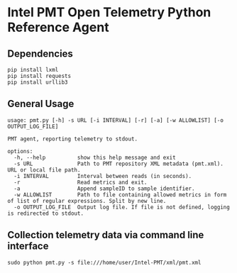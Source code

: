 # Intel PMT Open Telemetry Python Reference Agent

## Dependencies

```
pip install lxml
pip install requests
pip install urllib3
```

## General Usage

```
usage: pmt.py [-h] -s URL [-i INTERVAL] [-r] [-a] [-w ALLOWLIST] [-o OUTPUT_LOG_FILE]

PMT agent, reporting telemetry to stdout.

options:
  -h, --help          show this help message and exit
  -s URL              Path to PMT repository XML metadata (pmt.xml). URL or local file path.
  -i INTERVAL         Interval between reads (in seconds).
  -r                  Read metrics and exit.
  -a                  Append sampleID to sample identifier.
  -w ALLOWLIST        Path to file containing allowed metrics in form of list of regular expressions. Split by new line.
  -o OUTPUT_LOG_FILE  Output log file. If file is not defined, logging is redirected to stdout.
```

## Collection telemetry data via command line interface

```
sudo python pmt.py -s file:///home/user/Intel-PMT/xml/pmt.xml
```
